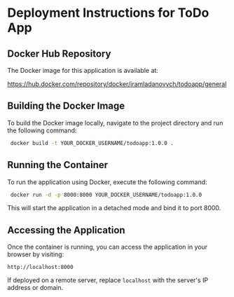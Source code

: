 # Deployment Instructions for ToDo App

## Docker Hub Repository
The Docker image for this application is available at:

https://hub.docker.com/repository/docker/iramladanovych/todoapp/general


## Building the Docker Image
To build the Docker image locally, navigate to the project directory and run the following command:

```sh
 docker build -t YOUR_DOCKER_USERNAME/todoapp:1.0.0 .
```


## Running the Container
To run the application using Docker, execute the following command:

```sh
 docker run -d -p 8000:8000 YOUR_DOCKER_USERNAME/todoapp:1.0.0
```

This will start the application in a detached mode and bind it to port 8000.

## Accessing the Application
Once the container is running, you can access the application in your browser by visiting:

```
http://localhost:8000
```

If deployed on a remote server, replace `localhost` with the server's IP address or domain.
